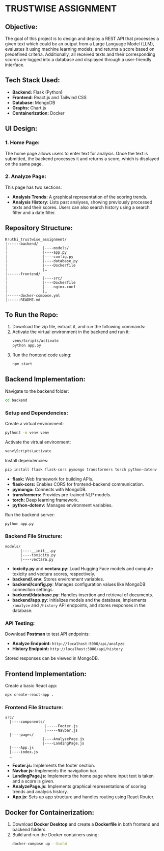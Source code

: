 
# TRUSTWISE ASSIGNMENT

## Objective:
The goal of this project is to design and deploy a REST API that processes a given text which could be an output from a Large Language Model (LLM), evaluates it using machine learning models, and returns a score based on predefined criteria. Additionally, all received texts and their corresponding scores are logged into a database and displayed through a user-friendly interface.

## Tech Stack Used:
- **Backend:** Flask (Python)
- **Frontend:** React.js and Tailwind CSS
- **Database:** MongoDB
- **Graphs:** Chart.js
- **Containerization:** Docker

## UI Design:
### 1. Home Page:
The home page allows users to enter text for analysis. Once the text is submitted, the backend processes it and returns a score, which is displayed on the same page.

### 2. Analyze Page:
This page has two sections:
- **Analysis Trends:** A graphical representation of the scoring trends.
- **Analysis History:** Lists past analyses, showing previously processed texts and their scores. Users can also search history using a search filter and a date filter.

## Repository Structure:
```
Kruthi_trustwise_assignment/
|------backend/
|                |----models/
|                |----app.py
|                |----config.py
|                |----database.py
|                |----Dockerfile
|                |…
|------frontend/
|                |----src/
|                |----Dockerfile
|                |----nginx.conf
|                |…
|------docker-compose.yml
|------README.md
```

## To Run the Repo:
1. Download the zip file, extract it, and run the following commands:
2. Activate the virtual environment in the backend and run it:
    ```sh
    venv/Scripts/activate
    python app.py
    ```
3. Run the frontend code using:
    ```sh
    npm start
    ```

## Backend Implementation:
Navigate to the backend folder:
```sh
cd backend
```
### Setup and Dependencies:
Create a virtual environment:
```sh
python3 -m venv venv
```
Activate the virtual environment:
```sh
venv\Scripts\activate
```
Install dependencies:
```sh
pip install flask flask-cors pymongo transformers torch python-dotenv
```
- **flask:** Web framework for building APIs.
- **flask-cors:** Enables CORS for frontend-backend communication.
- **pymongo:** Connects with MongoDB.
- **transformers:** Provides pre-trained NLP models.
- **torch:** Deep learning framework.
- **python-dotenv:** Manages environment variables.

Run the backend server:
```sh
python app.py
```

### Backend File Structure:
```
models/
       |----__init__.py
       |----toxicity.py
       |----vectara.py
```
- **toxicity.py** and **vectara.py**: Load Hugging Face models and compute toxicity and vectara scores, respectively.
- **backend/.env**: Stores environment variables.
- **backend/config.py**: Manages configuration values like MongoDB connection settings.
- **backend/database.py**: Handles insertion and retrieval of documents.
- **backend/app.py**: Initializes models and the database, implements `/analyze` and `/history` API endpoints, and stores responses in the database.

### API Testing:
Download **Postman** to test API endpoints:
- **Analyze Endpoint:** `http://localhost:5000/api/analyze`
- **History Endpoint:** `http://localhost:5000/api/history`

Stored responses can be viewed in MongoDB.

## Frontend Implementation:
Create a basic React app:
```sh
npx create-react-app .
```

### Frontend File Structure:
```
src/
  |----components/
                  |-----Footer.js
                  |-----Navbar.js
  |----pages/
                 |----AnalyzePage.js
                 |----LandingPage.js
  |----App.js
  |----index.js
  …
```
- **Footer.js:** Implements the footer section.
- **Navbar.js:** Implements the navigation bar.
- **LandingPage.js:** Implements the home page where input text is taken and a score is given.
- **AnalyzePage.js:** Implements graphical representations of scoring trends and analysis history.
- **App.js:** Sets up app structure and handles routing using React Router.

## Docker for Containerization:
1. Download **Docker Desktop** and create a **Dockerfile** in both frontend and backend folders.
2. Build and run the Docker containers using:
   ```sh
   docker-compose up --build
   
